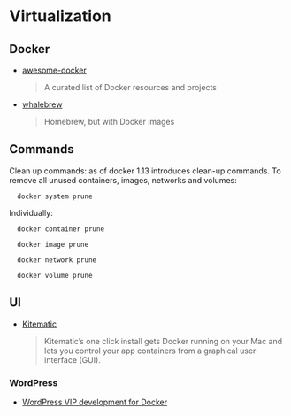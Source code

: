 # Virtualization

## Docker

- [awesome-docker](https://github.com/veggiemonk/awesome-docker)

  > A curated list of Docker resources and projects

- [whalebrew](https://github.com/bfirsh/whalebrew)
  > Homebrew, but with Docker images

## Commands

Clean up commands: as of docker 1.13 introduces clean-up commands.
To remove all unused containers, images, networks and volumes:

```
  docker system prune
```

Individually:

```
  docker container prune

  docker image prune

  docker network prune

  docker volume prune
```

## UI

- [Kitematic](https://kitematic.com)
  > Kitematic’s one click install gets Docker running on your Mac and lets you control your app containers from a graphical user interface (GUI).

### WordPress

- [WordPress VIP development for Docker](https://github.com/chriszarate/docker-wordpress-vip)
